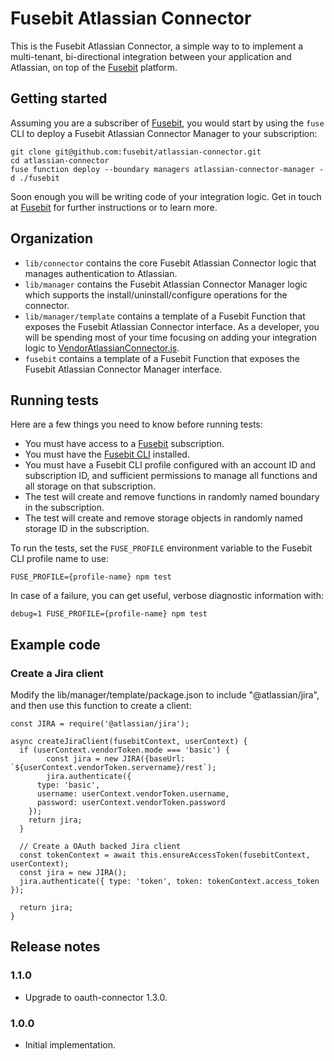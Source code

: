 # Fusebit Atlassian Connector

This is the Fusebit Atlassian Connector, a simple way to to implement a multi-tenant, bi-directional integration between your application and Atlassian, on top of the [Fusebit](https://fusebit.io) platform.

## Getting started

Assuming you are a subscriber of [Fusebit](https://fusebit.io), you would start by using the `fuse` CLI to deploy a Fusebit Atlassian Connector Manager to your subscription:

```
git clone git@github.com:fusebit/atlassian-connector.git
cd atlassian-connector
fuse function deploy --boundary managers atlassian-connector-manager -d ./fusebit
```

Soon enough you will be writing code of your integration logic. Get in touch at [Fusebit](https://fusebit.io) for further instructions or to learn more.

## Organization

- `lib/connector` contains the core Fusebit Atlassian Connector logic that manages authentication to Atlassian.
- `lib/manager` contains the Fusebit Atlassian Connector Manager logic which supports the install/uninstall/configure operations for the connector.
- `lib/manager/template` contains a template of a Fusebit Function that exposes the Fusebit Atlassian Connector interface. As a developer, you will be spending most of your time focusing on adding your integration logic to [VendorAtlassianConnector.js](https://github.com/fusebit/atlassian-connector/blob/main/lib/manager/template/VendorAtlassianConnector.js).
- `fusebit` contains a template of a Fusebit Function that exposes the Fusebit Atlassian Connector Manager interface.

## Running tests

Here are a few things you need to know before running tests:

- You must have access to a [Fusebit](https://fusebit.io) subscription.
- You must have the [Fusebit CLI](https://fusebit.io/docs/reference/fusebit-cli/) installed.
- You must have a Fusebit CLI profile configured with an account ID and subscription ID, and sufficient permissions to manage all functions and all storage on that subscription.
- The test will create and remove functions in randomly named boundary in the subscription.
- The test will create and remove storage objects in randomly named storage ID in the subscription.

To run the tests, set the `FUSE_PROFILE` environment variable to the Fusebit CLI profile name to use:

```
FUSE_PROFILE={profile-name} npm test
```

In case of a failure, you can get useful, verbose diagnostic information with:

```
debug=1 FUSE_PROFILE={profile-name} npm test
```

## Example code

### Create a Jira client
Modify the lib/manager/template/package.json to include "@atlassian/jira", and then use this function to
create a client:

```
const JIRA = require('@atlassian/jira');

async createJiraClient(fusebitContext, userContext) {
  if (userContext.vendorToken.mode === 'basic') {
		const jira = new JIRA({baseUrl: `${userContext.vendorToken.servername}/rest`);
		jira.authenticate({
      type: 'basic',
      username: userContext.vendorToken.username,
      password: userContext.vendorToken.password
    });
    return jira;
  }

  // Create a OAuth backed Jira client
  const tokenContext = await this.ensureAccessToken(fusebitContext, userContext);
  const jira = new JIRA();
  jira.authenticate({ type: 'token', token: tokenContext.access_token });

  return jira;
}
```

## Release notes

### 1.1.0

- Upgrade to oauth-connector 1.3.0.

### 1.0.0

- Initial implementation.
